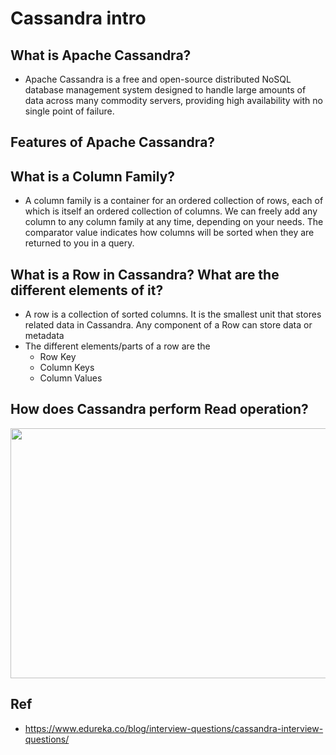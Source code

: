 # Cassandra intro

## What is Apache Cassandra?
- Apache Cassandra is a free and open-source distributed NoSQL database management system designed to handle large amounts of data across many commodity servers, providing high availability with no single point of failure.

## Features of Apache Cassandra?

## What is a Column Family?
- A column family is a container for an ordered collection of rows, each of which is itself an ordered collection of columns. We can freely add any column to any column family at any time, depending on your needs. The comparator value indicates how columns will be sorted when they are returned to you in a query.

##  What is a Row in Cassandra? What are the different elements of it?
- A row is a collection of sorted columns. It is the smallest unit that stores related data in Cassandra. Any component of a Row can store data or metadata
- The different elements/parts of a row are the
	- Row Key
	- Column Keys
	- Column Values

## How does Cassandra perform Read operation?
<p align="center"><img src ="https://github.com/yennanliu/DE-100-days/blob/master/de100days/day_32/cassandra_read.png" width="800" height="400"></p>

## Ref
- https://www.edureka.co/blog/interview-questions/cassandra-interview-questions/